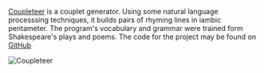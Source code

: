 [Coupleteer](http://coupleteer.theodinspire.com/) is a couplet generator. Using
some natural language processsing techniques, it builds pairs of rhyming lines
in iambic pentameter. The program's vocabulary and grammar were trained form
Shakespeare's plays and poems. The code for the project may be found on
[GitHub](https://github.com/theodinspire/coupleteer)

![Coupleteer](img/work/coupleteer/thumb.jpg)
